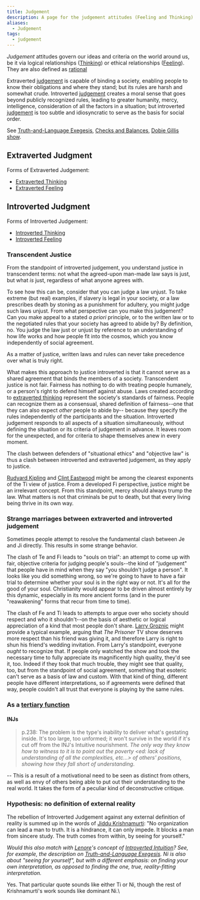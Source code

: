 ```yaml
---
title: Judgement
description: A page for the judgement attitudes (Feeling and Thinking)
aliases:
  - Judgement
tags:
  - judgement
---
```


_Judgement_ attitudes govern our ideas and criteria on the world around us, be it via logical relationships ([Thinking](/wiki/function-attitude/functions/thinking)) or ethical relationships ([Feeling](/wiki/function-attitude/functions/feeling)). They are also defined as [rational](/wiki/our-difficulties/terms-with-nonobvious-meanings)

Extraverted [judgement](/wiki/function-attitude/functions/judgement) is capable of binding a society, enabling people to know their obligations and where they stand; but its rules are harsh and somewhat crude. Introverted [judgement](/wiki/function-attitude/functions/judgement) creates a moral sense that goes beyond publicly recognized rules, leading to greater humanity, mercy, intelligence, consideration of all the factors in a situation; but introverted [judgement](/wiki/function-attitude/functions/judgement) is too subtle and idiosyncratic to serve as the basis for social order.

See [Truth-and-Language Exegesis](../../exegeses/truth-and-language-exegesis.md), [Checks and Balances](/wiki/checks-and-balances), [Dobie Gillis show](/wiki/misc/dobie-gillis-show).

## Extraverted Judgment

Forms of Extraverted Judgement:

- [Extraverted Thinking](/wiki/function-attitude/attitudes/extraverted-thinking)
- [Extraverted Feeling](/wiki/function-attitude/attitudes/extraverted-thinking)

## Introverted Judgment

Forms of Introverted Judgement:

- [Introverted Thinking](/wiki/function-attitude/attitudes/introverted-thinking)
- [Introverted Feeling](/wiki/function-attitude/attitudes/introverted-feeling)

### Transcendent Justice

From the standpoint of introverted judgement, you understand justice in transcendent terms: not what the agreed-upon man-made law says is just, but what _is_ just, regardless of what anyone agrees with.

To see how this can be, consider that you can judge a law unjust. To take extreme (but real) examples, if slavery is legal in your society, or a law prescribes death by stoning as a punishment for adultery, you might judge such laws unjust. From what perspective can you make this judgement? Can you make appeal to a stated _a priori_ principle, or to the written law or to the negotiated rules that your society has agreed to abide by? By definition, no. You judge the law just or unjust by reference to an understanding of how life works and how people fit into the cosmos, which you know independently of social agreement.

As a matter of justice, written laws and rules can never take precedence over what is truly right.

What makes this approach to justice introverted is that it cannot serve as a shared agreement that binds the members of a society. Transcendent justice is not fair. Fairness has nothing to do with treating people humanely, or a person's right to defend himself against abuse. Laws created according to [extraverted thinking](/wiki/function-attitude/attitudes/extraverted-thinking) represent the society's standards of fairness. People can recognize them as a consensual, shared definition of fairness--one that they can also expect _other_ people to abide by-- because they specify the rules independently of the participants and the situation. Introverted judgement responds to all aspects of a situation simultaneously, without defining the situation or its criteria of judgement in advance. It leaves room for the unexpected, and for criteria to shape themselves anew in every moment.

The clash between defenders of "situational ethics" and "objective law" is thus a clash between introverted and extraverted judgement, as they apply to justice.

[Rudyard Kipling](https://web.archive.org/web/20070815023140/http://greenlightwiki.com/lenore-exegesis/Rudyard_Kipling) and [Clint Eastwood](https://web.archive.org/web/20070815023140/http://greenlightwiki.com/lenore-exegesis/Clint_Eastwood) might be among the clearest exponents of the Ti view of justice. From a developed Fi perspective, justice might be an irrelevant concept. From this standpoint, mercy should always trump the law. What matters is not that criminals be put to death, but that every living being thrive in its own way.

### Strange marriages between extraverted and introverted judgement

Sometimes people attempt to resolve the fundamental clash between Je and Ji directly. This results in some strange behavior.

The clash of Te and Fi leads to "souls on trial": an attempt to come up with fair, objective criteria for judging people's souls--the kind of "judgement" that people have in mind when they say "you shouldn't judge a person". It looks like you did something wrong, so we're going to have to have a fair trial to determine whether your soul is in the right way or not. It's all for the good of your soul. Christianity would appear to be driven almost entirely by this dynamic, especially in its more ancient forms (and in the purer "reawakening" forms that recur from time to time).

The clash of Fe and Ti leads to attempts to argue over who society should respect and who it shouldn't--on the basis of aesthetic or logical appreciation of a kind that most people don't share. [Larry Groznic](https://web.archive.org/web/20070815023140/http://greenlightwiki.com/lenore-exegesis/Larry_Groznic) might provide a typical example, arguing that _The Prisoner_ TV show deserves more respect than his friend was giving it, and therefore Larry is right to shun his friend's wedding invitation. From Larry's standpoint, everyone _ought_ to recognize that. If people only watched the show and took the necessary time to fully appreciate its magnificently high quality, they'd see it, too. Indeed if they took that much trouble, they might see that quality, too, but from the standpoint of social agreement, something that esoteric can't serve as a basis of law and custom. With that kind of thing, different people have different interpretations, so if agreements were defined that way, people couldn't all trust that everyone is playing by the same rules.

### As a [tertiary function](/wiki/function-attitude/cognitive-stack/tertiary-function)

#### **INJs**

> p.238: The problem is the type's inability to deliver what's gestating inside. It's too large, too unformed; it won't survive in the world if it's cut off from the INJ's Intuitive nourishment. _The only way they know how to witness to it is to point out the poverty \<ed: lack of understanding of all the complexities, etc...> of others' positions, showing how they fall short of understanding_.

\-- This is a result of a motivational need to be seen as distinct from others, as well as envy of others being able to put out their understanding to the real world. It takes the form of a peculiar kind of deconstructive critique.

### Hypothesis: no definition of external reality

The rebellion of Introverted Judgement against any external definition of reality is summed up in the words of [Jiddu Krishnamurti](https://web.archive.org/web/20070815023140/http://greenlightwiki.com/lenore-exegesis/Jiddu_Krishnamurti): "No organization can lead a man to truth. It is a hindrance, it can only impede. It blocks a man from sincere study. The truth comes from within, by seeing for yourself."

_Would this also match with_ [_Lenore_](/wiki/people-and-systems/lenore-thomson)_'s concept of_ [_Introverted Intuition_](/wiki/function-attitude/attitudes/introverted-intuition)_? See, for example, the description on_ [_Truth-and-Language Exegesis_](../../exegeses/truth-and-language-exegesis.md)_. Ni is also about "seeing for yourself", but with a different emphasis: on finding your own interpretation, as opposed to finding the one, true, reality-fitting interpretation._

Yes. That particular quote sounds like either Ti or Ni, though the rest of Krishnamurti's work sounds like dominant Ni.\
